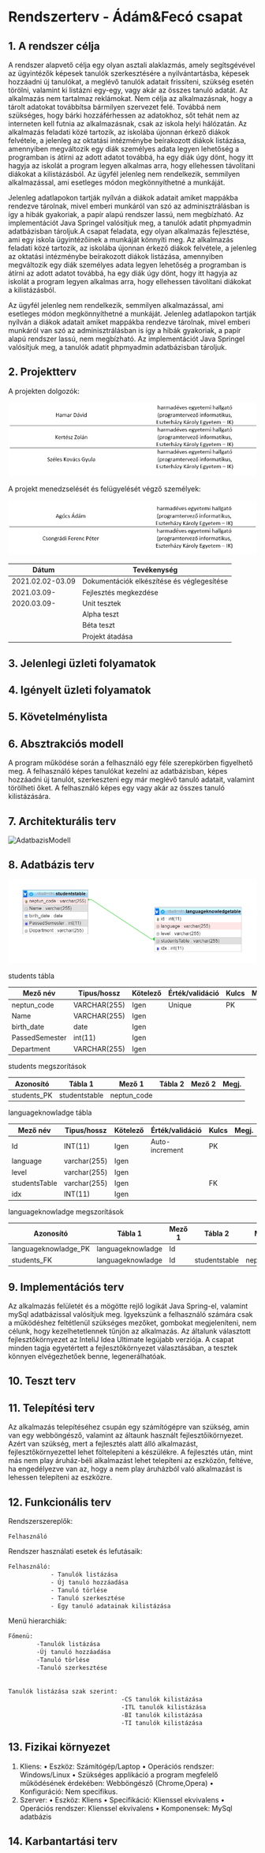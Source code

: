 # Rendszerterv - Ádám&Fecó csapat

## 1.  A rendszer célja
 
A rendszer alapvető célja egy olyan asztali alaklazmás, amely segítsgévével az ügyintézők képesek tanulók szerkesztésére a nyilvántartásba, képesek hozzáadni új tanulókat, a meglévő tanulók adatait frissíteni, szükség esetén törölni, valamint ki listázni egy-egy, vagy akár az összes tanuló adatát. Az alkalmazás nem tartalmaz reklámokat. Nem célja az alkalmazásnak, hogy a tárolt adatokat továbbítsa bármilyen szervezet felé. Továbbá nem szükséges, hogy bárki hozzáférhessen az adatokhoz, sőt tehát nem az interneten kell futnia az alkalmazásnak, csak az iskola helyi hálózatán.
Az alkalmazás feladati közé tartozik, az iskolába újonnan érkező diákok felvétele, a jelenleg az oktatási intézménybe beírakozott diákok listázása, amennyiben megváltozik egy diák személyes adata legyen lehetőség a programban is átírni az adott adatot továbbá, ha egy diák úgy dönt, hogy itt hagyja az iskolát a program legyen alkalmas arra, hogy ellehessen távolítani diákokat a kilistázásból. Az ügyfél jelenleg nem rendelkezik, semmilyen alkalmazással, ami esetleges módon megkönnyíthetné a munkáját.

Jelenleg adatlapokon tartják nyílván a diákok adatait amiket mappákba rendezve tárolnak, mivel emberi munkáról van szó az adminisztrálásban is így a hibák gyakoriak, a papír alapú rendszer lassú, nem megbízható. Az implementációt Java Springel valósítjuk meg, a tanulók adatit phpmyadmin adatbázisban tároljuk.A csapat feladata, egy olyan alkalmazás fejlesztése, ami egy iskola ügyintézőinek a munkáját könnyíti meg. Az alkalmazás feladati közé tartozik, az iskolába újonnan érkező diákok felvétele, a jelenleg az oktatási intézménybe beírakozott diákok listázása, amennyiben megváltozik egy diák személyes adata legyen lehetőség a programban is átírni az adott adatot továbbá, ha egy diák úgy dönt, hogy itt hagyja az iskolát a program legyen alkalmas arra, hogy ellehessen távolítani diákokat a kilistázásból.

Az ügyfél jelenleg nem rendelkezik, semmilyen alkalmazással, ami esetleges módon megkönnyíthetné a munkáját. Jelenleg adatlapokon tartják nyílván a diákok adatait amiket mappákba rendezve tárolnak, mivel emberi munkáról van szó az adminisztrálásban is így a hibák gyakoriak, a papír alapú rendszer lassú, nem megbízható. Az implementációt Java Springel valósítjuk meg, a tanulók adatit phpmyadmin adatbázisban tároljuk.


## 2.  Projektterv

A projekten dolgozók:


![projektResztvevok](Kepek/members.png)

A projekt menedzselését és felügyelését végző személyek:

![projektVezetok](Kepek/managers.png)

|  Dátum | Tevékenység  |
|-----------------------|--------------------------|
|    2021.02.02-03.09   | Dokumentációk elkészítése és véglegesítése | 
|         2021.03.09-         |Fejlesztés megkezdése|
|         2020.03.09-         |Unit tesztek| 
|                |Alpha teszt|
|                |Béta teszt|
|                  |Projekt átadása|

## 3. Jelenlegi üzleti folyamatok
 
## 4. Igényelt üzleti folyamatok
 
## 5. Követelménylista
 
## 6. Absztrakciós modell

A program működése során a felhasználó egy féle szerepkörben figyelhető meg. A felhasználó képes tanulókat kezelni az adatbázisban, képes hozzáadni új tanulót, szerkeszteni egy már meglévő tanuló adatait, valamint törölheti őket. A felhasználó képes egy vagy akár az összes tanuló kilistázására.
 
## 7. Architekturális terv

![AdatbazisModell](Kepek/RendszertervArchitekturálisTerv.png)
 
## 8. Adatbázis terv

![AdatbazisModell](Kepek/Databse_connection.png)


students tábla

| Mező név | Tipus/hossz | Kötelező | Érték/validáció | Kulcs | Megj. |
|----------|-------------|----------|-----------------|-------|-------|
| neptun_code | VARCHAR(255) | Igen | Unique | PK| |
| Name | VARCHAR(255) | Igen | | |
| birth_date | date | Igen| | |
| PassedSemester | int(11) | Igen| | |
| Department | VARCHAR(255) | Igen| | |



students megszorítások

| Azonosító | Tábla 1 | Mező 1 | Tábla 2 | Mező 2 | Megj. |
|-----------|---------|--------|---------|--------|-------|
| students_PK | studentstable | neptun_code | | | |

languageknowladge tábla

| Mező név | Tipus/hossz | Kötelező | Érték/validáció | Kulcs | Megj. |
|----------|-------------|----------|-----------------|-------|-------|
| Id | INT(11) | Igen | Auto-increment | PK | |
| language | varchar(255) | Igen | |  | | 
| level | varchar(255) | Igen | |  | | 
| studentsTable | varchar(255) | Igen | | FK | | 
| idx | INT(11) | Igen | |  | | 



languageknowladge megszorítások

| Azonosító | Tábla 1 | Mező 1 | Tábla 2 | Mező 2 | Megj. |
|-----------|---------|--------|---------|--------|-------|
| languageknowladge_PK | languageknowladge | Id | | | |
| students_FK | languageknowladge | Id | studentstable | neptun_code | |

## 9. Implementációs terv

Az alkalmazás felületét és a mögötte rejlő logikát Java Spring-el, valamint mySql adatbázissal valósítjuk meg. Igyekszünk a felhasználó számára csak a működéshez feltétlenül szükséges mezőket, gombokat megjeleníteni, nem célunk, hogy kezelhetetlennek tűnjön az alkalmazás. Az általunk választott fejlesztőkörnyezet az InteliJ Idea Ultimate legújabb verziója. A csapat minden tagja egyetértett a fejlesztőkörnyezet választásában, a tesztek könnyen elvégezhetőek benne, legenerálhatóak.

## 10. Teszt terv
 
## 11. Telepítési terv

Az alkalmazás telepítéséhez csupán egy számítógépre van szükség, amin van egy webböngésző, valamint az áltaunk használt fejlesztőikörnyezet. Azért van szükség, mert a fejlesztés alatt álló alkalmazást, fejlesztőkörnyezettel lehet föltelepíteni a készülékre. A fejlesztés után, mint más nem play áruház-béli alkalmazást lehet telepíteni az eszközön, feltéve, ha engedélyezve van az, hogy a nem play áruházból való alkalmazást is lehessen telepíteni az eszközre.
 
## 12. Funkcionális terv

Rendszerszereplők:


    Felhasználó


Rendszer használati esetek és lefutásaik:

    Felhasználó:
                - Tanulók listázása
                - Új tanuló hozzáadása
                - Tanuló törlése
                - Tanuló szerkesztése
                - Egy tanuló adatainak kilistázása

Menü hierarchiák:

    Főmenü:
            -Tanulók listázása
            -Új tanuló hozzáadása
            -Tanuló törlése
            -Tanuló szerkesztése


    Tanulók listázása szak szerint:
                                    -CS tanulók kilistázása
                                    -ITL tanulók kilistázása
                                    -BI tanulók kilistázása
                                    -TI tanulók kilistázása


## 13. Fizikai környezet
 
1.	Kliens:
•	Eszköz: Számítógép/Laptop
•	Operációs rendszer: Windows/Linux
•	Szükséges applikáció a program megfelelő működésének érdekében: Webböngésző (Chrome,Opera)
•	Konfiguráció: Nem specifikus.
2.	Szerver:
•	Eszköz: Kliens
•	Specifikáció: Klienssel ekvivalens
•	Operációs rendszer: Klienssel ekvivalens
•	Komponensek: MySql adatbázis


## 14. Karbantartási terv